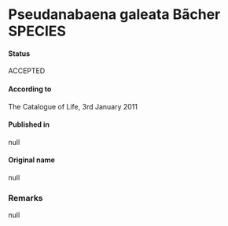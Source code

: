 Pseudanabaena galeata Bãcher SPECIES
=======

#### Status
ACCEPTED

#### According to
The Catalogue of Life, 3rd January 2011

#### Published in
null

#### Original name
null

### Remarks
null